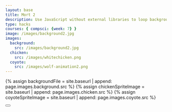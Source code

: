 ```yaml
---
layout: base
title: Mort 2
description: Use JavaScript without external libraries to loop background moving across the screen. Depends on Background.js and GameObject.js.
type: hacks
courses: { compsci: {week: 7} }
image: /images/background2.jpg
images:
  background:
    src: /images/background2.jpg
  chicken:
    src: /images/whitechicken.png
  coyote:
    src: /images/wolf-animation2.png
---
```


<!-- Liquid code, run by Jekyll, used to define the location of assets -->
{% assign backgroundFile = site.baseurl | append: page.images.background.src %}
{% assign chickenSpriteImage = site.baseurl | append: page.images.chicken.src %}
{% assign coyoteSpriteImage = site.baseurl | append: page.images.coyote.src %}
<link rel="stylesheet" type="text/css" href="{{site.baseurl}}/assets/css/spaceBkg/Styles.css">

<!-- Prepare DOM elements -->
<!-- Wrap both the canvas and controls in a container div -->
<div id="canvasContainer">
    <div id="controls"> <!-- Controls -->
        <!-- Background controls -->
        <button id="toggleCanvasEffect"></button>
    </div>
</div>

<script type="module">
    import GameEnv from '{{site.baseurl}}/assets/js/alienWorld/GameEnv.js';
    import GameObject from '{{site.baseurl}}/assets/js/alienWorld/GameObject.js';
    import Background from '{{site.baseurl}}/assets/js/alienWorld/Background.js';
    import Character from '{{site.baseurl}}/assets/js/alienWorld/Character.js';
    import { initChicken } from '{{site.baseurl}}/assets/js/alienWorld/CharacterChicken.js';
    import { initCoyote } from '{{site.baseurl}}/assets/js/alienWorld/CharacterCoyote2.js';

    // Array to store visible coyotes
    const visibleCoyotes = [];

// Function to remove coyotes after a delay
function removeCoyote(coyote) {
    setTimeout(() => {
        const index = visibleCoyotes.indexOf(coyote);
        if (index !== -1) {
            visibleCoyotes.splice(index, 1);

            // Remove the coyote from the DOM
            const coyoteCanvas = coyote.canvas;
            coyoteCanvas.parentNode.removeChild(coyoteCanvas);
        }
    }, 3350); // Remove after 3 seconds (3000 milliseconds)
}

    // Create a function to load an image and return a Promise
    async function loadImage(src) {
        return new Promise((resolve, reject) => {
            const image = new Image();
            image.src = src;
            image.onload = () => resolve(image);
            image.onerror = reject;
        });
    }

    // Game loop
    function gameLoop() {
        for (var gameObj of GameObject.gameObjectArray) {
            gameObj.update();
            gameObj.draw();
        }

// Check if any coyotes have been visible for 3 seconds and remove them
const currentTime = performance.now();
for (let i = visibleCoyotes.length - 1; i >= 0; i--) {
    const coyote = visibleCoyotes[i];
    if (currentTime - coyote.startTime >= 3350) {
        // Remove the coyote canvas from the DOM
        const coyoteCanvas = coyote.coyote.canvas;
        coyoteCanvas.parentNode.removeChild(coyoteCanvas);
        visibleCoyotes.splice(i, 1);
    }
}

        requestAnimationFrame(gameLoop);  // cycle the game, aka recursion
    }

    // Window resize
    window.addEventListener('resize', function () {
        GameEnv.setGameEnv();  // Update GameEnv dimensions

        // Call the sizing method on all game objects
        for (var gameObj of GameObject.gameObjectArray) {
            gameObj.size();
        }
    });

    // Toggle "canvas filter property" between alien and normal
    var isFilterEnabled = true;
    const defaultFilter = getComputedStyle(document.documentElement).getPropertyValue('--default-canvas-filter');
    toggleCanvasEffect.addEventListener("click", function () {
        for (var gameObj of GameObject.gameObjectArray) {
            if (gameObj.invert && isFilterEnabled) {  // toggle off
                gameObj.canvas.style.filter = "none";  // remove filter
            } else if (gameObj.invert) { // toggle on
                gameObj.canvas.style.filter = defaultFilter;  // remove filter
            } else {
                gameObj.canvas.style.filter = "none";  // remove filter
            }
        }
        isFilterEnabled = !isFilterEnabled;  // switch boolean value
    });

    // Setup and store Game Objects
    async function setupGame() {
        try {
            // Open image files for Game Objects
            const [backgroundImg, chickenImg, coyoteImg] = await Promise.all([
                loadImage('{{backgroundFile}}'),
                loadImage('{{chickenSpriteImage}}'),
                loadImage('{{coyoteSpriteImage}}'),
            ]);

            // Setup Globals
            GameEnv.gameSpeed = 2;
            GameEnv.gravity = 3;

            // Prepare HTML with Background Canvas
            const backgroundCanvas = document.createElement("canvas");
            backgroundCanvas.id = "background";
            document.querySelector("#canvasContainer").appendChild(backgroundCanvas);
            // Background object
            const backgroundSpeedRatio = 0;
            new Background(backgroundCanvas, backgroundImg, backgroundSpeedRatio);

            // Prepare HTML with Chicken Canvas
            const chickenCanvas = document.createElement("canvas");
            chickenCanvas.id = "characters";
            document.querySelector("#canvasContainer").appendChild(chickenCanvas);
            // Chicken object
            const chickenSpeedRatio = 0;
            initChicken(chickenCanvas, chickenImg, chickenSpeedRatio);

            // Prepare HTML with many Coyotes
            for (var i = 0; i < 10; i++) {
                const coyoteCanvas = document.createElement("canvas");
                coyoteCanvas.id = "characters";
                document.querySelector("#canvasContainer").appendChild(coyoteCanvas);
                // Coyote object
                const coyoteSpeedRatio = 0;
                const coyote = initCoyote(coyoteCanvas, coyoteImg, coyoteSpeedRatio);
                // Add the coyote to the visibleCoyotes array
                visibleCoyotes.push({
                    coyote: coyote,
                    startTime: performance.now(),
                });
                // Remove the coyote after 3 seconds
                removeCoyote(coyote);
            }

        // Trap errors on failed image loads
        } catch (error) {
            console.error('Failed to load one or more images:', error);
        }
    }

    // Call and wait for Game Objects to be ready
    setupGame().then(() => {
        // Trigger a resize at start up
        window.dispatchEvent(new Event('resize'));
        toggleCanvasEffect.dispatchEvent(new Event('click'));

        // Start the game
        gameLoop();
    });

    class Player {
        constructor() {
            this.position = {
                x: canvas.width / 2,
                y: canvas.height / 2
            };

            this.velocity = {
                x: 0,
                y: 0
            };

            this.rotation = 0;
            this.speed = 5;

            const image = new Image();
            image.src = "{{site.baseurl}}/images/whitechicken.png";
            image.onload = () => {
                // After the image has loaded, update and draw the player
                this.image = image;
                this.width = 100;
                this.height = 100;
                this.draw();
            };
        }
        draw() {
            if (this.image) {
                ctx.drawImage(this.image, this.position.x, this.position.y, this.width, this.height);
            }
        }
        update() {
            this.draw();
            this.position.x += this.velocity.x;
        }
    }

    const player = new Player();

    document.addEventListener('keydown', (event) => {
        if (event.key === 'a') {
            player.velocity.x = -player.speed;
        } else if (event.key === 'd') {
            player.velocity.x = player.speed;
        } else if (event.key === ' ' || event.key === 'w' && player.image) {
            // Shoot a projectile when the space bar is pressed
            const projectile = new Projectile(player.position.x, player.position.y, 5, "{{site.baseurl}}/images/egg-projectile.png");
            projectiles.push(projectile);
        }
    });

    document.addEventListener('keyup', (event) => {
        if (event.key === 'a' || event.key === 'd') {
            player.velocity.x = 0;
        }
    });

    function animate() {
        requestAnimationFrame(animate);
        backgroundObj.draw();
        player.update();

        for (let i = projectiles.length - 1; i >= 0; i--) {
            projectiles[i].update();
            // Remove projectiles that are out of view
            if (projectiles[i].position.y < 0) {
                projectiles.splice(i, 1);
            }
            player.draw();
        }
    }
</script>
